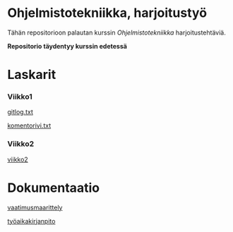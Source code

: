 # Ohjelmistotekniikka, harjoitustyö

Tähän repositorioon palautan kurssin *Ohjelmistotekniikka* harjoitustehtäviä.

**Repositorio täydentyy kurssin edetessä**

# Laskarit

### Viikko1

[gitlog.txt](https://github.com/jobpurho/ot-harjoitustyo/blob/master/laskarit/viikko1/gitlog.txt)

[komentorivi.txt](https://github.com/jobpurho/ot-harjoitustyo/blob/master/laskarit/viikko1/komentorivi.txt)

### Viikko2

[viikko2](https://github.com/jobpurho/ot-harjoitustyo/tree/master/laskarit/viikko2)

# Dokumentaatio

[vaatimusmaarittely](https://github.com/jobpurho/ot-harjoitustyo/tree/master/dokumentointi/vaatimusmaarittely.md)

[työaikakirjanpito](https://github.com/jobpurho/ot-harjoitustyo/tree/master/dokumentointi/tuntikirjanpito.md)
